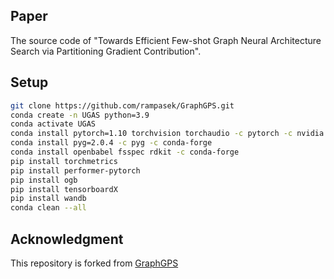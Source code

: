 ## Paper
The source code of "Towards Efficient Few-shot Graph Neural Architecture Search via Partitioning Gradient Contribution".

## Setup
```bash
git clone https://github.com/rampasek/GraphGPS.git
conda create -n UGAS python=3.9
conda activate UGAS
conda install pytorch=1.10 torchvision torchaudio -c pytorch -c nvidia
conda install pyg=2.0.4 -c pyg -c conda-forge
conda install openbabel fsspec rdkit -c conda-forge
pip install torchmetrics
pip install performer-pytorch
pip install ogb
pip install tensorboardX
pip install wandb
conda clean --all
```

## Acknowledgment
This repository is forked from [GraphGPS](https://github.com/rampasek/GraphGPS)